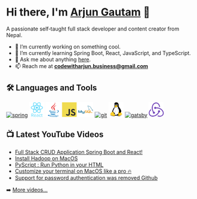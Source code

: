 # Hi there, I'm [Arjun Gautam](https://codewitharjun.com) 👋

A passionate self‑taught full stack developer and content creator from Nepal.

- 🔭 I’m currently working on something cool.
- 🌱 I’m currently learning Spring Boot, React, JavaScript, and TypeScript.
- 💬 Ask me about anything [here](https://github.com/arjun-sudo/arjun-sudo/issues).
- 📫 Reach me at **codewitharjun.business@gmail.com**

## 🛠️ Languages and Tools
<p align="left">
  <a href="https://spring.io/" target="_blank"><img src="https://www.vectorlogo.zone/logos/springio/springio-icon.svg" alt="spring" width="40" height="40"/></a>
  <a href="https://reactjs.org/" target="_blank"><img src="https://raw.githubusercontent.com/devicons/devicon/master/icons/react/react-original-wordmark.svg" alt="react" width="40" height="40"/></a>
  <a href="https://www.java.com" target="_blank"><img src="https://raw.githubusercontent.com/devicons/devicon/master/icons/java/java-original.svg" alt="java" width="40" height="40"/></a>
  <a href="https://developer.mozilla.org/en-US/docs/Web/JavaScript" target="_blank"><img src="https://raw.githubusercontent.com/devicons/devicon/master/icons/javascript/javascript-original.svg" alt="javascript" width="40" height="40"/></a>
  <a href="https://www.mysql.com/" target="_blank"><img src="https://raw.githubusercontent.com/devicons/devicon/master/icons/mysql/mysql-original-wordmark.svg" alt="mysql" width="40" height="40"/></a>
  <a href="https://git-scm.com/" target="_blank"><img src="https://www.vectorlogo.zone/logos/git-scm/git-scm-icon.svg" alt="git" width="40" height="40"/></a>
  <a href="https://www.linux.org/" target="_blank"><img src="https://raw.githubusercontent.com/devicons/devicon/master/icons/linux/linux-original.svg" alt="linux" width="40" height="40"/></a>
  <a href="https://flutter.dev" target="_blank"><img src="https://www.vectorlogo.zone/logos/gatsbyjs/gatsbyjs-icon.svg" alt="gatsby" width="40" height="40"/></a>
  <a href="https://redux.js.org" target="_blank"><img src="https://raw.githubusercontent.com/devicons/devicon/master/icons/redux/redux-original.svg" alt="redux" width="40" height="40"/></a>
</p>

## 📺 Latest YouTube Videos
<!-- YOUTUBE:START -->
- [Full Stack CRUD Application Spring Boot and React!](https://youtu.be/TW5PD_TJMXo)
- [Install Hadoop on MacOS](https://youtu.be/H999fIuymqc)
- [PyScript : Run Python in your HTML](https://youtu.be/PvFshrgv9sc)
- [Customize your terminal on MacOS like a pro 🔥](https://youtu.be/Y9eBohzBcJ8)
- [Support for password authentication was removed Github ](https://youtu.be/ytSoabxSQ6E)
<!-- YOUTUBE:END -->

➡️ [More videos...](https://youtube.com/codewitharjun)
